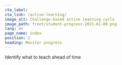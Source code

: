 ```yaml
---
cta_label:
cta_link: /active-learning/
image_alt: Challenge-based active learning cycle
image_path: front/student-progress-2021-01-08.png
lang: en
page_name: index
position: 2
heading: Monitor progress
---
```


Identify what to teach ahead of time
